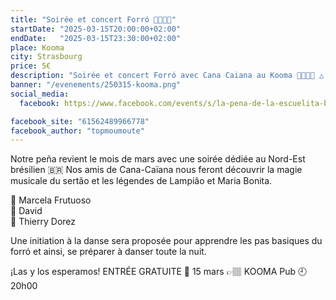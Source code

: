 ```yaml
---
title: "Soirée et concert Forró 💃🇧🇷🕺"
startDate: "2025-03-15T20:00:00+02:00"
endDate:   "2025-03-15T23:30:00+02:00"
place: Kooma
city: Strasbourg
price: 5€
description: "Soirée et concert Forró avec Cana Caiana au Kooma 💃🇧🇷🕺 △ 🪗 🥁 "
banner: "/evenements/250315-kooma.png"
social_media:
  facebook: https://www.facebook.com/events/s/la-pena-de-la-escuelita-bresil/1720604491850756

facebook_site: "61562489966778"
facebook_author: "topmoumoute"
---
```


Notre peña revient le mois de mars avec une soirée dédiée au Nord-Est brésilien ​🇧🇷​
Nos amis de Cana-Caïana nous feront découvrir la magie musicale du sertão et les légendes de Lampião et Maria Bonita.

🎤​ Marcela Frutuoso  
🎤​ David  
🎤​ Thierry Dorez  

Une initiation à la danse sera proposée pour apprendre les pas basiques du forró et ainsi, se préparer à danser toute la nuit.

¡Las y los esperamos!
ENTRÉE GRATUITE
📣 15 mars
👉🏽 KOOMA Pub
🕘 20h00

